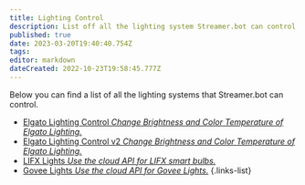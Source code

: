 ```yaml
---
title: Lighting Control
description: List off all the lighting system Streamer.bot can control.
published: true
date: 2023-03-20T19:40:40.754Z
tags: 
editor: markdown
dateCreated: 2022-10-23T19:58:45.777Z
---
```


Below you can find a list of all the lighting systems that Streamer.bot can control.


* [Elgato Lighting Control *Change Brightness and Color Temperature of Elgato Lighting.*](/extensions/elgato-lighting-control)
* [Elgato Lighting Control v2 *Change Brightness and Color Temperature of Elgato Lighting.*](/extensions/Elgato-Lighting-Control-v2)
* [LIFX Lights  *Use the cloud API for LIFX smart bulbs.*](/extensions/lifx-lights)
* [Govee Lights  *Use the cloud API for Govee Lights.*](/extensions/govee-lights)
{.links-list}